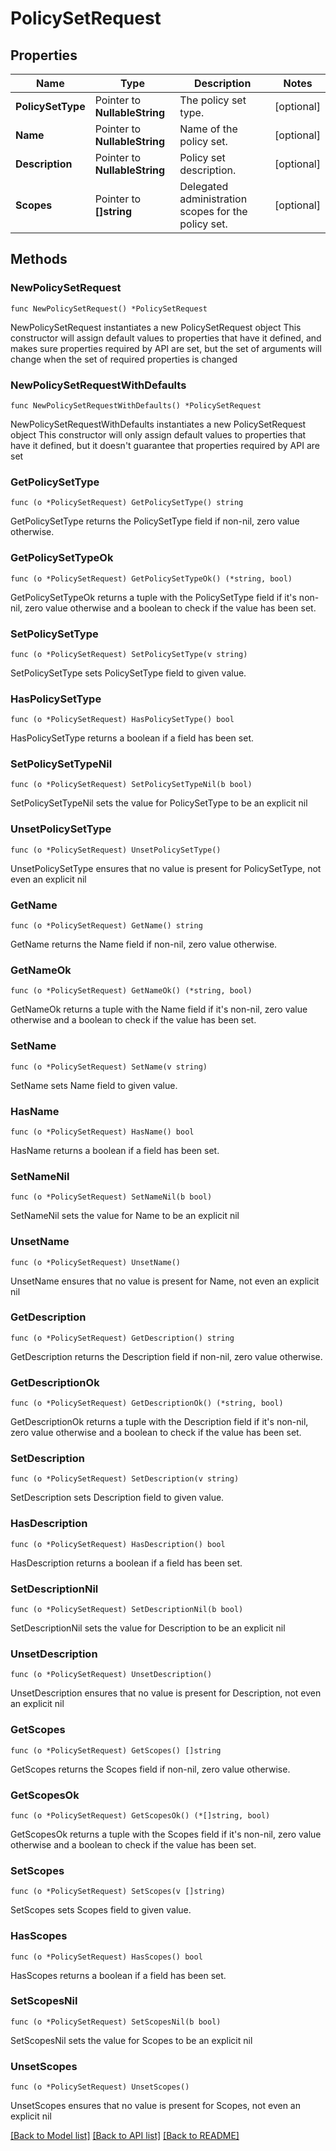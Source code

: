 # PolicySetRequest

## Properties

Name | Type | Description | Notes
------------ | ------------- | ------------- | -------------
**PolicySetType** | Pointer to **NullableString** | The policy set type. | [optional] 
**Name** | Pointer to **NullableString** | Name of the policy set. | [optional] 
**Description** | Pointer to **NullableString** | Policy set description. | [optional] 
**Scopes** | Pointer to **[]string** | Delegated administration scopes for the policy set. | [optional] 

## Methods

### NewPolicySetRequest

`func NewPolicySetRequest() *PolicySetRequest`

NewPolicySetRequest instantiates a new PolicySetRequest object
This constructor will assign default values to properties that have it defined,
and makes sure properties required by API are set, but the set of arguments
will change when the set of required properties is changed

### NewPolicySetRequestWithDefaults

`func NewPolicySetRequestWithDefaults() *PolicySetRequest`

NewPolicySetRequestWithDefaults instantiates a new PolicySetRequest object
This constructor will only assign default values to properties that have it defined,
but it doesn't guarantee that properties required by API are set

### GetPolicySetType

`func (o *PolicySetRequest) GetPolicySetType() string`

GetPolicySetType returns the PolicySetType field if non-nil, zero value otherwise.

### GetPolicySetTypeOk

`func (o *PolicySetRequest) GetPolicySetTypeOk() (*string, bool)`

GetPolicySetTypeOk returns a tuple with the PolicySetType field if it's non-nil, zero value otherwise
and a boolean to check if the value has been set.

### SetPolicySetType

`func (o *PolicySetRequest) SetPolicySetType(v string)`

SetPolicySetType sets PolicySetType field to given value.

### HasPolicySetType

`func (o *PolicySetRequest) HasPolicySetType() bool`

HasPolicySetType returns a boolean if a field has been set.

### SetPolicySetTypeNil

`func (o *PolicySetRequest) SetPolicySetTypeNil(b bool)`

 SetPolicySetTypeNil sets the value for PolicySetType to be an explicit nil

### UnsetPolicySetType
`func (o *PolicySetRequest) UnsetPolicySetType()`

UnsetPolicySetType ensures that no value is present for PolicySetType, not even an explicit nil
### GetName

`func (o *PolicySetRequest) GetName() string`

GetName returns the Name field if non-nil, zero value otherwise.

### GetNameOk

`func (o *PolicySetRequest) GetNameOk() (*string, bool)`

GetNameOk returns a tuple with the Name field if it's non-nil, zero value otherwise
and a boolean to check if the value has been set.

### SetName

`func (o *PolicySetRequest) SetName(v string)`

SetName sets Name field to given value.

### HasName

`func (o *PolicySetRequest) HasName() bool`

HasName returns a boolean if a field has been set.

### SetNameNil

`func (o *PolicySetRequest) SetNameNil(b bool)`

 SetNameNil sets the value for Name to be an explicit nil

### UnsetName
`func (o *PolicySetRequest) UnsetName()`

UnsetName ensures that no value is present for Name, not even an explicit nil
### GetDescription

`func (o *PolicySetRequest) GetDescription() string`

GetDescription returns the Description field if non-nil, zero value otherwise.

### GetDescriptionOk

`func (o *PolicySetRequest) GetDescriptionOk() (*string, bool)`

GetDescriptionOk returns a tuple with the Description field if it's non-nil, zero value otherwise
and a boolean to check if the value has been set.

### SetDescription

`func (o *PolicySetRequest) SetDescription(v string)`

SetDescription sets Description field to given value.

### HasDescription

`func (o *PolicySetRequest) HasDescription() bool`

HasDescription returns a boolean if a field has been set.

### SetDescriptionNil

`func (o *PolicySetRequest) SetDescriptionNil(b bool)`

 SetDescriptionNil sets the value for Description to be an explicit nil

### UnsetDescription
`func (o *PolicySetRequest) UnsetDescription()`

UnsetDescription ensures that no value is present for Description, not even an explicit nil
### GetScopes

`func (o *PolicySetRequest) GetScopes() []string`

GetScopes returns the Scopes field if non-nil, zero value otherwise.

### GetScopesOk

`func (o *PolicySetRequest) GetScopesOk() (*[]string, bool)`

GetScopesOk returns a tuple with the Scopes field if it's non-nil, zero value otherwise
and a boolean to check if the value has been set.

### SetScopes

`func (o *PolicySetRequest) SetScopes(v []string)`

SetScopes sets Scopes field to given value.

### HasScopes

`func (o *PolicySetRequest) HasScopes() bool`

HasScopes returns a boolean if a field has been set.

### SetScopesNil

`func (o *PolicySetRequest) SetScopesNil(b bool)`

 SetScopesNil sets the value for Scopes to be an explicit nil

### UnsetScopes
`func (o *PolicySetRequest) UnsetScopes()`

UnsetScopes ensures that no value is present for Scopes, not even an explicit nil

[[Back to Model list]](../README.md#documentation-for-models) [[Back to API list]](../README.md#documentation-for-api-endpoints) [[Back to README]](../README.md)


